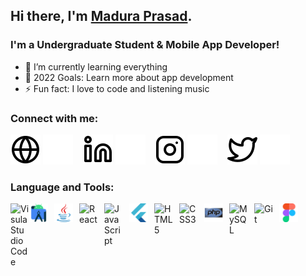 ## Hi there, I'm [Madura Prasad][website].
### I'm a Undergraduate Student & Mobile App Developer!
- 🌱 I’m currently learning everything 
- 🥅 2022 Goals: Learn more about app development
- ⚡ Fun fact: I love to code and listening music

### Connect with me:

[![website](./img/globe-light.svg)](http://maduraprasad.ml#gh-light-mode-only)
[![website](./img/globe-dark.svg)](http://maduraprasad.ml#gh-dark-mode-only)
&nbsp;&nbsp;
[![website](./img/linkedin-light.svg)](https://www.linkedin.com/in/madura-prasad#gh-light-mode-only)
[![website](./img/linkedin-dark.svg)](https://www.linkedin.com/in/madura-prasad#gh-dark-mode-only)
&nbsp;&nbsp;
[![website](./img/instagram-light.svg)](https://www.instagram.com/madura__prasad/#gh-light-mode-only)
[![website](./img/instagram-dark.svg)](https://www.instagram.com/madura__prasad/#gh-dark-mode-only)
&nbsp;&nbsp;
[![website](./img/twitter-light.svg)](https://www.instagram.com/madura__prasad/#gh-light-mode-only)
[![website](./img/twitter-dark.svg)](https://www.instagram.com/madura__prasad/#gh-dark-mode-only)




### Language and Tools:

[<img align="left" alt="Visula Studio Code" width="30px" src="https://cdn.jsdelivr.net/gh/devicons/devicon/icons/vscode/vscode-original.svg"/>][github]

[<img align="left" alt="Android Studio" width="30px" src="https://github.com/devicons/devicon/blob/v2.15.1/icons/androidstudio/androidstudio-original.svg" style="padding-right:10px;" />][github]

[<img align="left" alt="Java" width="30px" src="https://github.com/devicons/devicon/blob/v2.15.1/icons/java/java-original.svg" style="padding-right:10px;" />][github]

[<img align="left" alt="React" width="30px" src="https://cdn.jsdelivr.net/gh/devicons/devicon/icons/react/react-original.svg" style="padding-right:10px;" />][github]

[<img align="left" alt="JavaScript" width="30px" src="https://cdn.jsdelivr.net/gh/devicons/devicon/icons/javascript/javascript-original.svg" style="padding-right:10px;" />][github]

[<img align="left" alt="Flutter" width="30px" src="https://github.com/devicons/devicon/blob/v2.15.1/icons/flutter/flutter-original.svg" style="padding-right:10px;" />][github]

[<img align="left" alt="HTML5" width="30px" src="https://cdn.jsdelivr.net/gh/devicons/devicon/icons/html5/html5-original.svg" style="padding-right:10px;" />][github]

[<img align="left" alt="CSS3" width="30px" src="https://cdn.jsdelivr.net/gh/devicons/devicon/icons/css3/css3-original.svg" style="padding-right:10px;" />][github]

[<img align="left" alt="PHP" width="30px" src="https://github.com/devicons/devicon/blob/v2.15.1/icons/php/php-original.svg" style="padding-right:10px;" />][github]

[<img align="left" alt="MySQL" width="30px" src="https://cdn.jsdelivr.net/gh/devicons/devicon/icons/mysql/mysql-original.svg" style="padding-right:10px;" />][github]

[<img align="left" alt="Git" width="30px" src="https://cdn.jsdelivr.net/gh/devicons/devicon/icons/git/git-original.svg" style="padding-right:10px;" />][github]

[<img align="left" alt="Figma" width="30px" src="https://github.com/devicons/devicon/blob/v2.15.1/icons/figma/figma-original.svg" style="padding-right:10px;" />][github]

<br/>
<br/>
<br/>




[website]: http://maduraprasad.ml
[linkedin]: https://www.linkedin.com/in/madura-prasad
[github]: https://github.com/Madura-Prasad
[instergram]: https://www.instagram.com/madura__prasad/

